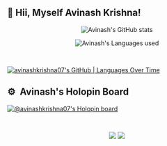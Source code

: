 <!---
Click the Preview button to see the changes before commmit.
--->

## 👋 Hii, Myself Avinash Krishna!

<p align="center">
  <img src="https://github-readme-stats.vercel.app/api?username=avinashkrishna07&show_icons=true&theme=dracula&show_icons=true&include_all_commits=true&count_private=true&" alt="Avinash's GitHub stats">
</p>

<p align="center">
  <img src="https://github-readme-stats.vercel.app/api/top-langs/?username=avinashkrishna07&layout=compact&theme=dracula" alt="Avinash's Languages used">
</p>
<br>


[![avinashkrishna07's GitHub | Languages Over Time](https://stats.quine.sh/avinashkrishna07/languages-over-time?theme=dark)](https://quine.sh)


## ⚙️ &nbsp;Avinash's Holopin Board

[![@avinashkrishna07's Holopin board](https://holopin.me/avinashkrishna07)](https://holopin.io/@avinashkrishna07)


<br>
<p align="center">
 <img src="https://komarev.com/ghpvc/?username=avinashkrishna07&style=flat-square"/>
 <img src="https://img.shields.io/badge/dynamic/json?logo=github&label=GitHub+Followers&labelColor=282c34&color=181717&query=%24.data.totalSubs&url=https%3A%2F%2Fapi.spencerwoo.com%2Fsubstats%2F%3Fsource%3Dgithub%26queryKey%3Davinashkrishna07&longCache=true"/>
</p>

<!---
## LinkedIn Profile
<p align="left">
  <a href = "https://www.linkedin.com/in/avinash-krishna-6b7012224/">
    <img src="https://img.icons8.com/fluent/48/000000/linkedin.png"/>
  </a>
</p>

## Gmail ID
[![Gmail Badge](https://img.shields.io/badge/-krishnaavinash98@gmail.com-c14438?style=flat&logo=Gmail&logoColor=white&link=mailto:krishnaavinash98@gmail.com)](mailto:krishnaavinash98@gmail.com)

### ⚙️ &nbsp;Avinash's Holopin Board

[![@avinashkrishna07's Holopin board](https://holopin.me/avinashkrishna07)](https://holopin.io/@avinashkrishna07)


##
<p align="left">
  <a href="https://github.com/Meghna-DAS/github-profile-views-counter">
    <img src="https://komarev.com/ghpvc/?username=avinashkrishna07">
  </a>
  <a href="https://github.com/avinashkrishna07?tab=followers">
    <img src="https://img.shields.io/github/followers/avinashkrishna07?label=Followers&style=social" alt="GitHub Badge">
  </a>
</p>
--->
